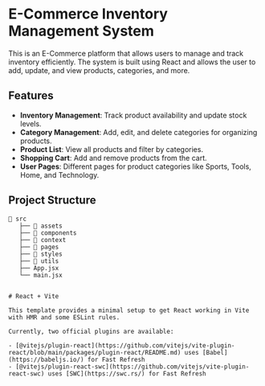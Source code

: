 # E-Commerce Inventory Management System

This is an E-Commerce platform that allows users to manage and track inventory efficiently. The system is built using React and allows the user to add, update, and view products, categories, and more.

## Features

- **Inventory Management**: Track product availability and update stock levels.
- **Category Management**: Add, edit, and delete categories for organizing products.
- **Product List**: View all products and filter by categories.
- **Shopping Cart**: Add and remove products from the cart.
- **User Pages**: Different pages for product categories like Sports, Tools, Home, and Technology.

## Project Structure

```plaintext
📁 src
   ├── 📁 assets
   ├── 📁 components
   ├── 📁 context
   ├── 📁 pages
   ├── 📁 styles
   ├── 📁 utils
   ├── App.jsx
   └── main.jsx


# React + Vite

This template provides a minimal setup to get React working in Vite with HMR and some ESLint rules.

Currently, two official plugins are available:

- [@vitejs/plugin-react](https://github.com/vitejs/vite-plugin-react/blob/main/packages/plugin-react/README.md) uses [Babel](https://babeljs.io/) for Fast Refresh
- [@vitejs/plugin-react-swc](https://github.com/vitejs/vite-plugin-react-swc) uses [SWC](https://swc.rs/) for Fast Refresh
